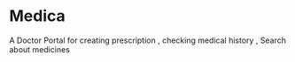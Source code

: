# Medica
A Doctor Portal for creating prescription , checking medical history , Search about medicines
